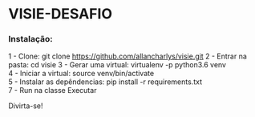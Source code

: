 # VISIE-DESAFIO


### Instalação:

1 - Clone: git clone https://github.com/allancharlys/visie.git 
2 - Entrar na pasta:  cd visie
3 - Gerar uma virtual: virtualenv -p python3.6 venv  
4 - Iniciar a virtual: source venv/bin/activate  
5 - Instalar as depêndencias: pip install -r requirements.txt   
7 - Run na classe Executar 

Divirta-se!






